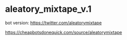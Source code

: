 # aleatory_mixtape_v.1

bot version: https://twitter.com/aleatorymixtape

https://cheapbotsdonequick.com/source/aleatorymixtape

